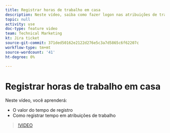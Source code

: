 ```yaml
---
title: Registrar horas de trabalho em casa
description: Neste vídeo, saiba como fazer logon nas atribuições de trabalho .
topic: null
activity: use
doc-type: feature video
team: Technical Marketing
kt: Jira ticket
source-git-commit: 371ded50162e2122d276e5c3a7d5865c6f62207c
workflow-type: tm+mt
source-wordcount: '41'
ht-degree: 0%

---
```


# Registrar horas de trabalho em casa

Neste vídeo, você aprenderá:

* O valor do tempo de registro
* Como registrar tempo em atribuições de trabalho

>[!VIDEO](https://video.tv.adobe.com/v/335103/?quality=12)
